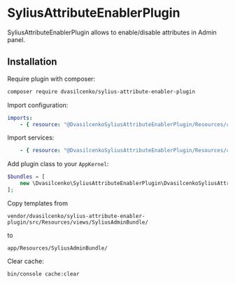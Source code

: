 # SyliusAttributeEnablerPlugin

SyliusAttributeEnablerPlugin allows to enable/disable attributes in Admin panel.

## Installation

Require plugin with composer:

```bash
composer require dvasilcenko/sylius-attribute-enabler-plugin
```

Import configuration:

```yaml
imports:
    - { resource: "@DvasilcenkoSyliusAttributeEnablerPlugin/Resources/config/app/config.yml" }
```

Import services:

````yaml
    - { resource: "@DvasilcenkoSyliusAttributeEnablerPlugin/Resources/config/app/services.yml" }
````

Add plugin class to your `AppKernel`:

```php
$bundles = [
    new \Dvasilcenko\SyliusAttributeEnablerPlugin\DvasilcenkoSyliusAttributeEnablerPlugin(),
];
```

Copy templates from

```
vendor/dvasilcenko/sylius-attribute-enabler-plugin/src/Resources/views/SyliusAdminBundle/
```
to
```
app/Resources/SyliusAdminBundle/
```

Clear cache:

```bash
bin/console cache:clear
```